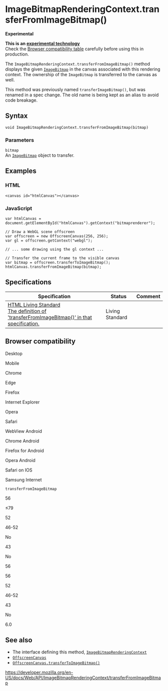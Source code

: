 ImageBitmapRenderingContext.transferFromImageBitmap()
=====================================================

**Experimental**

**This is an [experimental technology](https://developer.mozilla.org/en-US/docs/MDN/Guidelines/Conventions_definitions#experimental)**  
Check the [Browser compatibility table](#browser_compatibility) carefully before using this in production.

The `ImageBitmapRenderingContext.transferFromImageBitmap()` method displays the given [`ImageBitmap`](../imagebitmap) in the canvas associated with this rendering context. The ownership of the `ImageBitmap` is transferred to the canvas as well.

This method was previously named `transferImageBitmap()`, but was renamed in a spec change. The old name is being kept as an alias to avoid code breakage.

Syntax
------

    void ImageBitmapRenderingContext.transferFromImageBitmap(bitmap)

### Parameters

`bitmap`  
An [`ImageBitmap`](../imagebitmap) object to transfer.

Examples
--------

### HTML

    <canvas id="htmlCanvas"></canvas>

### JavaScript

    var htmlCanvas = document.getElementById("htmlCanvas").getContext("bitmaprenderer");

    // Draw a WebGL scene offscreen
    var offscreen = new OffscreenCanvas(256, 256);
    var gl = offscreen.getContext("webgl");

    // ... some drawing using the gl context ...

    // Transfer the current frame to the visible canvas
    var bitmap = offscreen.transferToImageBitmap();
    htmlCanvas.transferFromImageBitmap(bitmap);

Specifications
--------------

<table><thead><tr class="header"><th>Specification</th><th>Status</th><th>Comment</th></tr></thead><tbody><tr class="odd"><td><a href="https://html.spec.whatwg.org/multipage/#dom-imagebitmaprenderingcontext-transferfromimagebitmap">HTML Living Standard<br />
<span class="small">The definition of 'transferFromImageBitmap()' in that specification.</span></a></td><td><span class="spec-living">Living Standard</span></td><td></td></tr></tbody></table>

Browser compatibility
---------------------

Desktop

Mobile

Chrome

Edge

Firefox

Internet Explorer

Opera

Safari

WebView Android

Chrome Android

Firefox for Android

Opera Android

Safari on IOS

Samsung Internet

`transferFromImageBitmap`

56

≤79

52

46-52

No

43

No

56

56

52

46-52

43

No

6.0

See also
--------

-   The interface defining this method, [`ImageBitmapRenderingContext`](../imagebitmaprenderingcontext)
-   [`OffscreenCanvas`](../offscreencanvas)
-   [`OffscreenCanvas.transferToImageBitmap()`](../offscreencanvas/transfertoimagebitmap)

<a href="https://developer.mozilla.org/en-US/docs/Web/API/ImageBitmapRenderingContext/transferFromImageBitmap" class="_attribution-link">https://developer.mozilla.org/en-US/docs/Web/API/ImageBitmapRenderingContext/transferFromImageBitmap</a>

